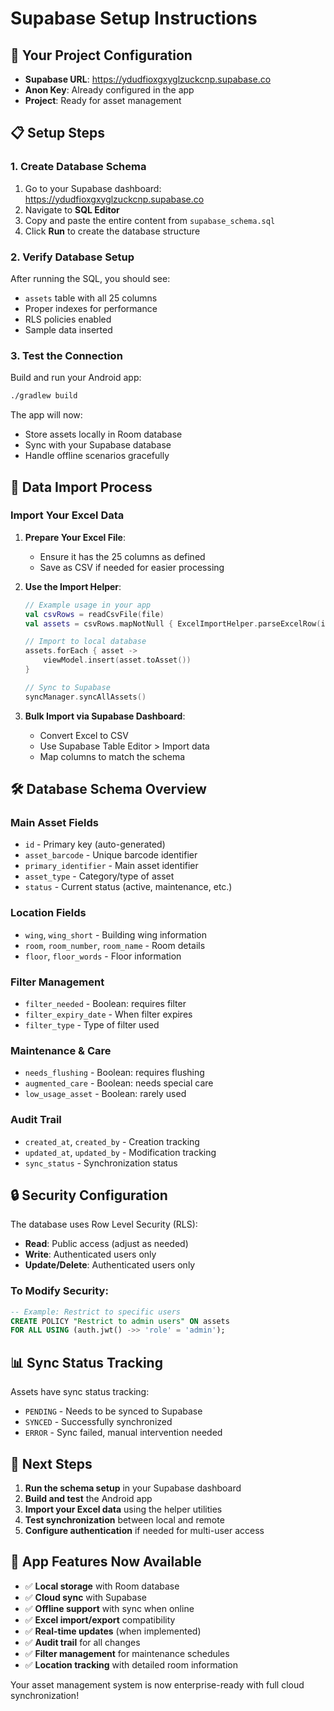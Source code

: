 # Supabase Setup Instructions

## 🎯 Your Project Configuration
- **Supabase URL**: https://ydudfioxgxyglzuckcnp.supabase.co
- **Anon Key**: Already configured in the app
- **Project**: Ready for asset management

## 📋 Setup Steps

### 1. Create Database Schema
1. Go to your Supabase dashboard: https://ydudfioxgxyglzuckcnp.supabase.co
2. Navigate to **SQL Editor**
3. Copy and paste the entire content from `supabase_schema.sql`
4. Click **Run** to create the database structure

### 2. Verify Database Setup
After running the SQL, you should see:
- `assets` table with all 25 columns
- Proper indexes for performance
- RLS policies enabled
- Sample data inserted

### 3. Test the Connection
Build and run your Android app:
```bash
./gradlew build
```

The app will now:
- Store assets locally in Room database
- Sync with your Supabase database
- Handle offline scenarios gracefully

## 🔄 Data Import Process

### Import Your Excel Data

1. **Prepare Your Excel File**:
   - Ensure it has the 25 columns as defined
   - Save as CSV if needed for easier processing

2. **Use the Import Helper**:
   ```kotlin
   // Example usage in your app
   val csvRows = readCsvFile(file)
   val assets = csvRows.mapNotNull { ExcelImportHelper.parseExcelRow(it) }
   
   // Import to local database
   assets.forEach { asset ->
       viewModel.insert(asset.toAsset())
   }
   
   // Sync to Supabase
   syncManager.syncAllAssets()
   ```

3. **Bulk Import via Supabase Dashboard**:
   - Convert Excel to CSV
   - Use Supabase Table Editor > Import data
   - Map columns to match the schema

## 🛠️ Database Schema Overview

### Main Asset Fields
- `id` - Primary key (auto-generated)
- `asset_barcode` - Unique barcode identifier
- `primary_identifier` - Main asset identifier
- `asset_type` - Category/type of asset
- `status` - Current status (active, maintenance, etc.)

### Location Fields
- `wing`, `wing_short` - Building wing information
- `room`, `room_number`, `room_name` - Room details
- `floor`, `floor_words` - Floor information

### Filter Management
- `filter_needed` - Boolean: requires filter
- `filter_expiry_date` - When filter expires
- `filter_type` - Type of filter used

### Maintenance & Care
- `needs_flushing` - Boolean: requires flushing
- `augmented_care` - Boolean: needs special care
- `low_usage_asset` - Boolean: rarely used

### Audit Trail
- `created_at`, `created_by` - Creation tracking
- `updated_at`, `updated_by` - Modification tracking
- `sync_status` - Synchronization status

## 🔒 Security Configuration

The database uses Row Level Security (RLS):
- **Read**: Public access (adjust as needed)
- **Write**: Authenticated users only
- **Update/Delete**: Authenticated users only

### To Modify Security:
```sql
-- Example: Restrict to specific users
CREATE POLICY "Restrict to admin users" ON assets 
FOR ALL USING (auth.jwt() ->> 'role' = 'admin');
```

## 📊 Sync Status Tracking

Assets have sync status tracking:
- `PENDING` - Needs to be synced to Supabase
- `SYNCED` - Successfully synchronized
- `ERROR` - Sync failed, manual intervention needed

## 🚀 Next Steps

1. **Run the schema setup** in your Supabase dashboard
2. **Build and test** the Android app
3. **Import your Excel data** using the helper utilities
4. **Test synchronization** between local and remote
5. **Configure authentication** if needed for multi-user access

## 📱 App Features Now Available

- ✅ **Local storage** with Room database
- ✅ **Cloud sync** with Supabase
- ✅ **Offline support** with sync when online
- ✅ **Excel import/export** compatibility
- ✅ **Real-time updates** (when implemented)
- ✅ **Audit trail** for all changes
- ✅ **Filter management** for maintenance schedules
- ✅ **Location tracking** with detailed room information

Your asset management system is now enterprise-ready with full cloud synchronization!
